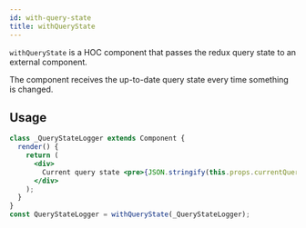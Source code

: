 ```yaml
---
id: with-query-state
title: withQueryState
---
```


`withQueryState` is a HOC component that passes the redux query state to an external component.

The component receives the up-to-date query state every time something is changed.

## Usage

```jsx
class _QueryStateLogger extends Component {
  render() {
    return (
      <div>
        Current query state <pre>{JSON.stringify(this.props.currentQueryState, null, 2)}</pre>
      </div>
    );
  }
}
const QueryStateLogger = withQueryState(_QueryStateLogger);
```
